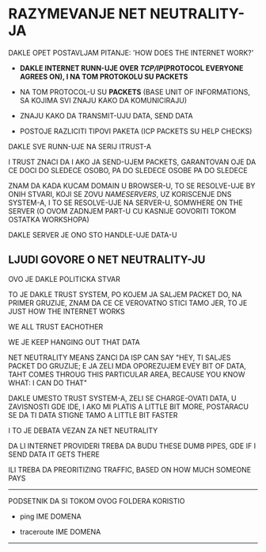 # RAZYMEVANJE NET NEUTRALITY-JA

DAKLE OPET POSTAVLJAM PITANJE: 'HOW DOES THE INTERNET WORK?'

- **DAKLE INTERNET RUNN-UJE OVER *TCP/IP*(PROTOCOL EVERYONE AGREES ON), I NA TOM PROTOKOLU SU PACKETS**

- NA TOM PROTOCOL-U SU **PACKETS** (BASE UNIT OF INFORMATIONS, SA KOJIMA SVI ZNAJU KAKO DA KOMUNICIRAJU)

- ZNAJU KAKO DA TRANSMIT-UJU DATA, SEND DATA

- POSTOJE RAZLICITI TIPOVI PAKETA (ICP PACKETS SU HELP CHECKS)

DAKLE SVE RUNN-UJE NA SERIJ ITRUST-A

I TRUST ZNACI  DA I AKO JA SEND-UJEM PACKETS, GARANTOVAN OJE DA CE DOCI DO SLEDECE OSOBO, PA DO SLEDECE OSOBE  PA DO SLEDECE

ZNAM DA KADA KUCAM DOMAIN U BROWSER-U, TO SE RESOLVE-UJE BY ONIH STVARI, KOJI SE ZOVU *NAMESERVERS*, UZ KORISCENJE DNS SYSTEM-A, I TO SE RESOLVE-UJE NA SERVER-U, SOMWHERE ON THE SERVER (O OVOM ZADNJEM PART-U CU KASNIJE GOVORITI TOKOM OSTATKA WORKSHOPA)

DAKLE SERVER JE ONO STO HANDLE-UJE DATA-U

## LJUDI GOVORE O NET NEUTRALITY-JU

OVO JE DAKLE POLITICKA STVAR

TO JE DAKLE TRUST SYSTEM, PO KOJEM JA SALJEM PACKET DO, NA PRIMER GRUZIJE, ZNAM DA CE CE VEROVATNO STICI TAMO JER, TO JE JUST HOW THE INTERNET WORKS

WE ALL TRUST EACHOTHER

WE JE KEEP HANGING OUT THAT DATA

NET NEUTRALITY MEANS ZANCI DA ISP CAN SAY "HEY, TI SALJES PACKET DO GRUZIJE; E JA ZELI MDA OPOREZUJEM EVEY BIT OF DATA, TAHT COMES THROUG THIS PARTICULAR AREA, BECAUSE YOU KNOW WHAT: I CAN DO THAT"

DAKLE UMESTO TRUST SYSTEM-A, ZELI SE CHARGE-OVATI DATA, U ZAVISNOSTI GDE IDE, I AKO MI PLATIS A LITTLE BIT MORE, POSTARACU SE DA TI DATA STIGNE TAMO A LITTLE BIT FASTER

I TO JE DEBATA VEZAN ZA NET NEUTRALITY

DA LI INTERNET PROVIDERI TREBA DA BUDU THESE DUMB PIPES, GDE IF I SEND DATA IT GETS THERE

ILI TREBA DA PREORITIZING TRAFFIC, BASED ON HOW MUCH SOMEONE PAYS

*******

PODSETNIK DA SI TOKOM OVOG FOLDERA KORISTIO

- ping IME DOMENA

- traceroute IME DOMENA

*******
